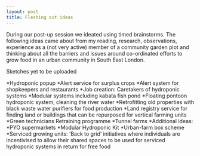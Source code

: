 ```yaml
---
layout: post
title: Fleshing out ideas
---
```


During our post-up session we ideated using timed brainstorms. The following ideas came about from my reading, research, observations, experience as a (not very active) member of a 
community garden plot and thinking about all the barriers and issues around co-ordinated efforts to grow food in an urban 
community in South East London.

Sketches yet to be uploaded

*Hydroponic popup
*Alert service for surplus crops
*Alert system for shopkeepers and restaurants
*Job creation: Caretakers of hydroponic systems
*Modular systems including kabata fish pond
*Floating pontoon hydroponic system, cleaning the river water
*Retrofitting old properties with black waste water purifiers for food production
*Land registry service for finding land or buildings that can be repurposed for vertical farming units
*Green technicians Retraining programme
*Tunnel farms
*Additional ideas:
*PYO supermarkets
*Modular Hydroponic Kit
*Urban-farm box scheme
*Serviced growing units: ’Back to grid’ initiatives where individuals are incentivised to allow their shared spaces to be used for serviced hydroponic systems in return for free food
